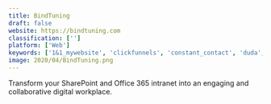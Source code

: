 ```yaml
---
title: BindTuning
draft: false 
website: https://bindtuning.com
classification: ['']
platform: ['Web']
keywords: ['1&1_mywebsite', 'clickfunnels', 'constant_contact', 'duda', 'zoho_sites', 'openelement']
image: 2020/04/BindTuning.png
---
```

Transform your SharePoint and Office 365 intranet into an engaging and collaborative digital workplace.